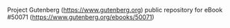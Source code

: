 Project Gutenberg (https://www.gutenberg.org) public repository for eBook #50071 (https://www.gutenberg.org/ebooks/50071)
